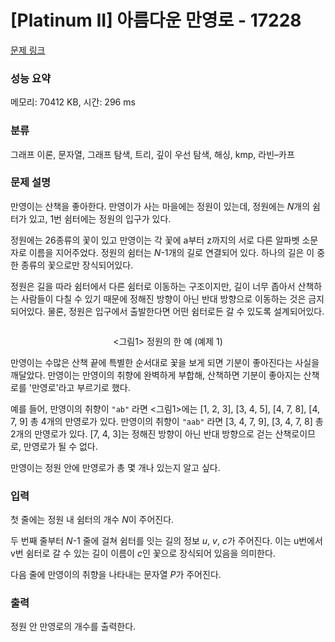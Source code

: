 # [Platinum II] 아름다운 만영로 - 17228 

[문제 링크](https://www.acmicpc.net/problem/17228) 

### 성능 요약

메모리: 70412 KB, 시간: 296 ms

### 분류

그래프 이론, 문자열, 그래프 탐색, 트리, 깊이 우선 탐색, 해싱, kmp, 라빈–카프

### 문제 설명

<p>만영이는 산책을 좋아한다. 만영이가 사는 마을에는 정원이 있는데, 정원에는 <em>N</em>개의 쉼터가 있고, 1번 쉼터에는 정원의 입구가 있다.</p>

<p>정원에는 26종류의 꽃이 있고 만영이는 각 꽃에 a부터 z까지의 서로 다른 알파벳 소문자로 이름을 지어주었다. 정원의 쉼터는 <em>N</em>-1개의 길로 연결되어 있다. 하나의 길은 이 중 한 종류의 꽃으로만 장식되어있다.</p>

<p>정원은 길을 따라 쉼터에서 다른 쉼터로 이동하는 구조이지만, 길이 너무 좁아서 산책하는 사람들이 다칠 수 있기 때문에 정해진 방향이 아닌 반대 방향으로 이동하는 것은 금지되어있다. 물론, 정원은 입구에서 출발한다면 어떤 쉼터로든 갈 수 있도록 설계되어있다.</p>

<p style="text-align: center;"><img alt="" src="https://upload.acmicpc.net/74048e18-91b6-47af-a4b2-b9528bddeb93/-/preview/"></p>

<p style="text-align: center;"><그림1> 정원의 한 예 (예제 1)</p>

<p>만영이는 수많은 산책 끝에 특별한 순서대로 꽃을 보게 되면 기분이 좋아진다는 사실을 깨달았다. 만영이는 만영이의 취향에 완벽하게 부합해, 산책하면 기분이 좋아지는 산책로를 '만영로'라고 부르기로 했다.</p>

<p>예를 들어, 만영이의 취향이 <code>"ab"</code> 라면 <그림1>에는 [1, 2, 3], [3, 4, 5], [4, 7, 8], [4, 7, 9] 총 4개의 만영로가 있다. 만영이의 취향이 <code>"aab"</code> 라면 [3, 4, 7, 9], [3, 4, 7, 8] 총 2개의 만영로가 있다. [7, 4, 3]는 정해진 방향이 아닌 반대 방향으로 걷는 산책로이므로, 만영로가 될 수 없다.</p>

<p>만영이는 정원 안에 만영로가 총 몇 개나 있는지 알고 싶다.</p>

### 입력 

 <p>첫 줄에는 정원 내 쉼터의 개수 <em>N</em>이 주어진다.</p>

<p>두 번째 줄부터 <em>N</em>-1 줄에 걸쳐 쉼터를 잇는 길의 정보 <em>u</em>, <em>v</em>, <em>c</em>가 주어진다. 이는 u번에서 v번 쉼터로 갈 수 있는 길이 이름이 <em>c</em>인 꽃으로 장식되어 있음을 의미한다.</p>

<p>다음 줄에 만영이의 취향을 나타내는 문자열 <em>P</em>가 주어진다.</p>

### 출력 

 <p>정원 안 만영로의 개수를 출력한다.</p>

